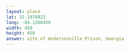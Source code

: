 ```yaml
---
layout: place
lat: 32.1978823
long: -84.1268456
width: 450
height: 450
answer: site of Andersonville Prison, Georgia
---
```

